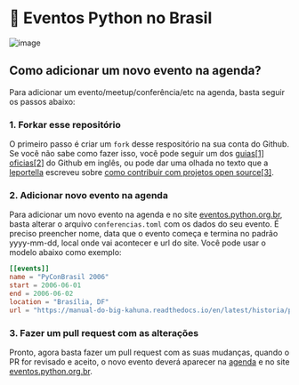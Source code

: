 # 📅 Eventos Python no Brasil

![image](https://static.wikia.nocookie.net/bttf/images/d/d5/Time_Circuits_BTTF.png)

## Como adicionar um novo evento na agenda?

Para adicionar um evento/meetup/conferência/etc na agenda, basta seguir os passos abaixo:

### 1. Forkar esse repositório

O primeiro passo é criar um `fork` desse respositório na sua conta do Github. Se você não sabe como fazer isso, você pode seguir um dos [guias[1]](https://help.github.com/articles/fork-a-repo/) [oficias[2]](https://guides.github.com/activities/forking/) do Github em inglês, ou pode dar uma olhada no texto que a [leportella](http://leportella.com) escreveu sobre [como contribuir com projetos open source[3]](http://leportella.com/pt-br/2017/04/17/como-contribuir-com-open-source.html).

### 2. Adicionar novo evento na agenda

Para adicionar um novo evento na agenda e no site [eventos.python.org.br](https://eventos.python.org.br), basta alterar o arquivo `conferencias.toml` com os dados do seu evento. É preciso preencher nome, data que o evento começa e termina no padrão yyyy-mm-dd, local onde vai acontecer e url do site. Você pode usar o modelo abaixo como exemplo:

```toml
[[events]]
name = "PyConBrasil 2006"
start = 2006-06-01
end = 2006-06-02
location = "Brasília, DF"
url = "https://manual-do-big-kahuna.readthedocs.io/en/latest/historia/pyconbrasil2.html"
```

### 3. Fazer um pull request com as alterações

Pronto, agora basta fazer um pull request com as suas mudanças, quando o PR for revisado e aceito, o novo evento deverá aparecer na [agenda](https://calendar.google.com/calendar/embed?src=rougeth.com_5a9t9ilqlfumkopl3nlmmkq9kk%40group.calendar.google.com&ctz=America%2FSao_Paulo) e no site [eventos.python.org.br](https://eventos.python.org.br).
